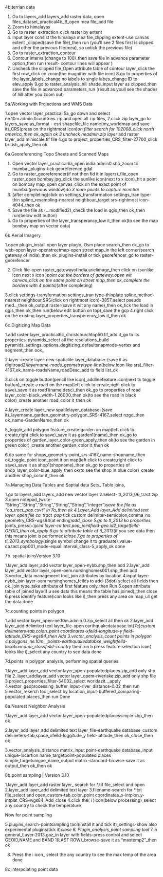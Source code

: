 4b.terrian data

1. Go to layers_add layers_add raster data, open files_dataset_practical4b_B_open mea file_add file
2. Zoom to himalayas
3. Go to raster_extraction_click raster by extent
4. Input layer consist the himalaya mea file_clipping extent-use canvas extent _clipped(save the file)_then run
           (you’ll see 2 files first is clipped and other the previous file(mea), so untick the previous file)
5.  Go to raster_extraction_contour
6. Contour interval(change to 100)_then save file in advance parameter option_then run
                             (result- contour lines will appear )
7. Uncheck the clipped file_Open attribute table of contour layer_click the first row_click on zoom(the magnifier with file icon)
8.go to properties of the layer_labels_change no labels to single labes_change ID to elev_apply
9.go to raster_analysis_hill shade_input layer as clipped_then save the file in advanced parameters_run
         (result as youll see the shades of hill after you zoom out)




5a.Working with Projections and WMS Data

1.open vector layer_practical 5a_go down and select ne.10m.admin.0countries.zip and open all zip files,
2.click zip layer_go to layers_save as_format - esri shapefile_file name(my_worldmap and save it)_CRS(press on the rightmost icon)_on filter search for 102008_click north america_then ok_again ok
3.uncheck neadmin.zip layer_ add raster layer_add miniscale.tif file
4.go to project_properties_CRS_filter-27700_click british_apply_then ok



6a.Georeferencing Topo Sheets and Scanned Maps

1. Open vector layer_practical6a_open india.admin0.shp_zoom to mumbai_plugins-tick georeference gdal
2. Go to raster_georeferencer(if not then fid it in layers)_file_open raster_open bombay.jpg_click the sunlike icon(next to x icon)_hit a point on bombay map_open canvas_click on the exact point of mumbai(previous window)_do 3 more points to capture mumbai_
3. (after completing)click on settings_transformation settings_tran type-thin spline_resampling-nearest neighbour_target srs-rightmost icon-4044_then ok
4. Save the file as (…modified2)_check the load in qgis_then ok_then run(below edit button)
5. Go to properties of the layer_transperancy_low it_then ok(to see the map bombay map on vector data)



6b.Aerial Imagery

1.open plugin_install open layer plugin, Osm place search_then ok_go to web-open layer-openstreetmap-open street map_in the left corner(search gateway of india)_then ok_plugins-install or tick georefencer_go to raster-georefencer
 
2. Click file-open raster_gatewayofindia.arielimage_then click on (sunlike icon next x icon )_point out the borders of gateway_open wit canvas_click on the same point on street map_then ok_complete the borders with 4 points)_(after completing)

3.click settings-transformation settings_tran type-thinplate spline,method-nearest neighbour,SRS(click on rightmost icon)-3857_select pseudo med.._then ok_output raster(save it wit any name)_then ok_tick the load in qgis_then ok_then run(below edit button on top)_save the gcp
4.right click on the existing layer_properties_transperency_low it_then ok



6c.Digitizing Map Data

1.add raster layer_practical6c_christchurchtop50.tif_add it_go to its properties-pyramids_select all the resolutions_build pyramids_settings_options_degitizing_defaultsnapmode-vertex and segment_then ook_
 
2.layer-create layer-new spatialite layer_database-(save it as digitroad2)_layername-roads_geometrytype-line_(below icon like srs)_filter-4167_ok_name-roadsName,roadDesc_add to field list_ok
 
3.click on toggle button(pencil like icon)_addlinefeature icon(next to toggle button)_create a road on the map(left click to create,right click to save)_save it as road1(name,desc)_then ok_go to properties of road layer_color-black_width-1.26000_then ok(to see the road in black color)_create another road_color it_then ok

4.layer_create layer_new spatilelayer_database-(save it)_layername_garden_geometry-polygon_SRS-4167_select nzgd_then ok_name-GardenName_then ok
 
5_toggle_add polygon feature_create garden on map(left click to create,right click to save)_save it as garden1(name)_then ok_go to properties of garden_layer_color-green_apply_then ok(to see the garden in green color)_create another garden_color it_then ok
 
6.do same for shops_geometry-point_srs-4167_name-shopname_then ok_toggle_point icon_point it on map(left click to create,right click to save)_save it as shop1(shopname)_then ok_go to properties of shop_layer_color-blue_apply_then ok(to see the shop in blue color)_create another shop_color it_then ok




7a.Managing Data Tables and Saptial data Sets_ Table joins,

1.go to layers_add layers_add new vector layer
2.select- tl_2013_06_tract.zip
3.open notepad_(write- “String”,”String”,”String”,”String”,”String”,”Integer”)_save the file as “ca_tract_pop.csvt” in 7a_then ok
4.Layer_Add layer_Add delimited text layer_open file ca_tract_pop_ tick custom delimiter-semicolon,comma_no geometry_CRS-wgs84(at ending)_add_close
5.go to tl_2013 ka properties_ joints_press(+)_joint layer-ca.tact.pop_jointfield-geo.id2_targetfeild-GEOID_then ok_apply
6.go to attribute table of tl_2013_(if you see data then this means joint is performed)_close
7.go to properties of tl_2013_symbology_(single symbol change it to graduate)_value-ca.tact.pop001_mode-equal interval_class-5_apply_ok
done


7b. spatial joinsVersion 3.10
 
1.layer_add layer_add vector layer_open-nybb.shp_then add
2.layer_add layer_add vector layer_open-oem.nursinghomes001.shp_then add
3.vector_data management tool_join attributes by location
4.input layer-nybb_join layer-oem nursinghomes_feilds to add-(3dot) select all fields then ok_join type_take attribute of first feature only_then Run
5.open attribute table of joined laye(if u see data this means the table has joined)_then close
6.press identify feature(icon looks like i)_then press any area on map_ull get the data
done



7c.counting points in polygon

1.add vector layer_open-ne.10m.admin.0.zip_select all then ok
2.layer_add layer_add delimited text layer_file-open earthquakedatabase.txt(7c)_custom delimeters-tab,colon_point coordinates-xfeild-longitude-y field-latitude_CRS-wgs84_then Add
3.vector_analysis_count points in polygon
4.polygons_ne.10m__points-earthquakedatabse_weightfeild-locationname_classfeild-country_
then run
5.press feature selection icon( looks like i)_select any country to see data
 done


7d.points in polygon analysis, performing spatial queries

1.layer_add layer_add vector layer_open-populatedplaces.zip_add only shp file
2..layer_addlayer_add vector layer_opem-riverlake.zip_add only shp file
3.project_properties_filter-54032_select worldazit.._apply
4.vector_geoprocessing_buffer_input-river_distance-0.02_then run
5.vector_reserch tool_select by location_input-buffered_comparing-populated places_then run
 Done


8a.Nearest Neighbor Analysis

1.layer_add layer_add vector layer_open-populatedplacessimple.shp_then ok
 
2.layer_add layer_add delimited text layer_file-earthquake database_custom delimeters-tab,space_xfeild-loggitude_y field-latitude_then ok_close_then ok
 
3.vector_analysis_distance matrix_input point-earthquake database_input unique-locartion name_targetpoint-populated places simple_targetunigue_name_output matrix-standard-browse-save it as output_then ok_then ok





 8b.point sampling | Version 3.10
 
1.layer_add layer_add raster layer_ search for *.tif file_select and open
2.layer_add layer_add delimited text layer
3.filename-search for *.txt file_select and open_custom-tab,color_point coordinates_x-intplon_y-intplat_CRS-wgs84_Add_close
4.click the( i )icon(below processing)_select any country to check the temperature
 
Now for point sampling
 
5.plugins_search-pointsampling tool(install it and tick it)_settings-show also experimental plugins(tick it)_close
6. Plugin_analysis_point sampling tool_
7.in general_Layer-2013.gaz_in layer with fields-press control and select GEOID,NAME and BAND 1(LAST ROW)_browse-save it as “maxtemp2”_then ok
 
8. Press the i icon_ select the any country to see the max temp of the area
 done




8c.interpolating point data

